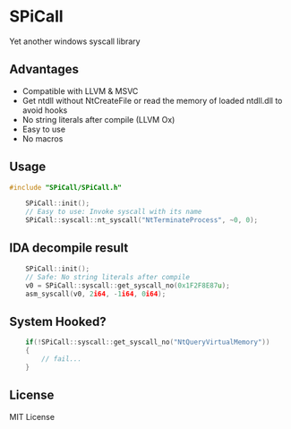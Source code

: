 # SPiCall
Yet another windows syscall library

## Advantages
* Compatible with LLVM & MSVC
* Get ntdll without NtCreateFile or read the memory of loaded ntdll.dll to avoid hooks
* No string literals after compile (LLVM Ox)
* Easy to use
* No macros

## Usage
```C++
#include "SPiCall/SPiCall.h"

    SPiCall::init();
    // Easy to use: Invoke syscall with its name
    SPiCall::syscall::nt_syscall("NtTerminateProcess", ~0, 0);
```

## IDA decompile result
```C++
    SPiCall::init();
    // Safe: No string literals after compile
    v0 = SPiCall::syscall::get_syscall_no(0x1F2F8E87u);
    asm_syscall(v0, 2i64, -1i64, 0i64);
```

## System Hooked?
```C++
    if(!SPiCall::syscall::get_syscall_no("NtQueryVirtualMemory"))
    {
        // fail...
    }
```

## License
MIT License